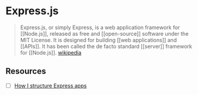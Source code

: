 # Express.js

> Express.js, or simply Express, is a web application framework for [[Node.js]], released as free and [[open-source]] software under the MIT License. It is designed for building [[web applications]] and [[APIs]]. It has been called the de facto standard [[server]] framework for [[Node.js]]. [wikipedia][1]

## Resources

- [ ] [How I structure Express apps](https://kentcdodds.com/blog/how-i-structure-express-apps)

[1]: https://en.wikipedia.org/wiki/Express.js
